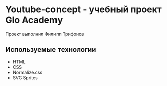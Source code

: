 # Youtube-concept - учебный проект Glo Academy
Проект выполнил Филипп Трифонов

## Используемые технологии
- HTML
- CSS
- Normalize.css
- SVG Sprites
